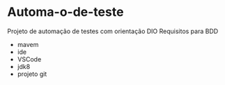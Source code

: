 # Automa-o-de-teste
Projeto de automação de testes com orientação DIO
Requisitos para BDD
- mavem
- ide
- VSCode
- jdk8
- projeto git
